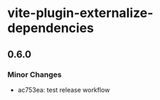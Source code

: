 # vite-plugin-externalize-dependencies

## 0.6.0

### Minor Changes

- ac753ea: test release workflow
